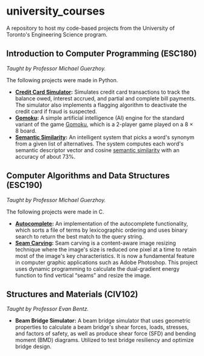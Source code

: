 # university_courses
A repository to host my code-based projects from the University of Toronto's Engineering Science program.

## Introduction to Computer Programming (ESC180)
_Taught by Professor Michael Guerzhoy._ 

The following projects were made in Python.
- **[Credit Card Simulator](/introduction_to_computer_programming/credit_card_simulator):** Simulates credit card transactions to track the balance owed, interest accrued, and partial and complete bill payments. The simulator also implements a flagging algorithm to deactivate the credit card if fraud is suspected.
- **[Gomoku](introduction_to_computer_programming/gomoku):** A simple artificial intelligence (AI) engine for the standard variant of the game [Gomoku](http://en.wikipedia.org/wiki/Gomoku), which is a 2-player game played on a 8 × 8 board.
- **[Semantic Similarity](introduction_to_computer_programming/semantic_similarity):** An intelligent system that picks a word's synonym from a given list of alternatives. The system computes each word's semantic descriptor vector and cosine [semantic similarity](https://en.wikipedia.org/wiki/Semantic_similarity) with an accuracy of about 73%.

## Computer Algorithms and Data Structures (ESC190)
_Taught by Professor Michael Guerzhoy._ 

The following projects were made in C.
- **[Autocomplete](data_structures_and_computer_algorithms/autocomplete):** An implementation of the autocomplete functionality, which sorts a file of terms by lexicographic ordering and uses binary search to return the best match to the query string.
- **[Seam Carving](data_structures_and_computer_algorithms/seam_carving):** Seam carving is a content-aware image resizing technique where the image's size is reduced one pixel at a time to retain most of the image's key characteristics. It is now a fundamental feature in computer graphic applications such as Adobe Photoshop. This project uses dynamic programming to calculate the dual-gradient energy function to find vertical “seams” and resize the image.

## Structures and Materials (CIV102)
_Taught by Professor Evan Bentz._ 
- **Beam Bridge Simulator:** A beam bridge simulator that uses geometric properties to calculate a beam bridge's shear forces, loads, stresses, and factors of safety, as well as produce shear force (SFD) and bending moment (BMD) diagrams. Utilized to test bridge resiliency and optimize bridge design.
